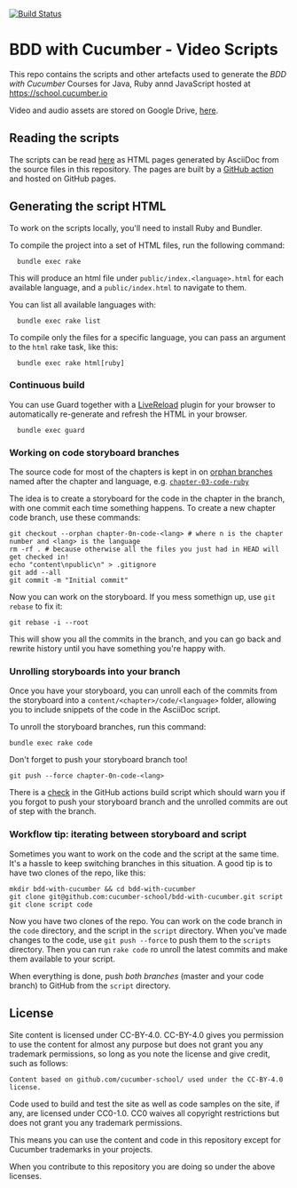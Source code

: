 [![Build Status](https://github.com/cucumber-school/bdd-with-cucumber/workflows/html/badge.svg)](https://github.com/cucumber-school/bdd-with-cucumber/actions)

# BDD with Cucumber - Video Scripts

This repo contains the scripts and other artefacts used to generate the *BDD with Cucumber* Courses for Java, Ruby annd JavaScript hosted at https://school.cucumber.io

Video and audio assets are stored on Google Drive, [here](https://drive.google.com/drive/u/2/folders/1UevNOmYoxXFosSrg_wxfretQmJxunjv4).

## Reading the scripts

The scripts can be read [here](https://cucumber-school.github.io/bdd-with-cucumber/) as HTML pages generated by AsciiDoc from the source files in this repository. The pages are built by a [GitHub action](https://github.com/cucumber-school/bdd-with-cucumber/blob/master/.github/workflows/html.yml) and hosted on GitHub pages.

## Generating the script HTML

To work on the scripts locally, you'll need to install Ruby and Bundler.

To compile the project into a set of HTML files, run the following command:

```
  bundle exec rake
```

This will produce an html file under `public/index.<language>.html` for each available language, and a `public/index.html` to navigate to them.

You can list all available languages with:

```
  bundle exec rake list
```

To compile only the files for a specific language, you can pass an argument to the `html` rake task, like this:

```
  bundle exec rake html[ruby]
```

### Continuous build

You can use Guard together with a [LiveReload](http://livereload.com/) plugin for your browser to automatically re-generate and refresh the HTML in your browser.

```
  bundle exec guard
```

### Working on code storyboard branches

The source code for most of the chapters is kept in on [orphan branches](https://git-scm.com/docs/git-checkout/1.7.3.1#git-checkout---orphan) named after the chapter and language, e.g. [`chapter-03-code-ruby`](https://github.com/cucumber-school/bdd-with-cucumber/commits/chapter-03-code-ruby)

The idea is to create a storyboard for the code in the chapter in the branch, with one commit each time something happens. To create a new chapter code branch, use these commands:

    git checkout --orphan chapter-0n-code-<lang> # where n is the chapter number and <lang> is the language
    rm -rf . # because otherwise all the files you just had in HEAD will get checked in!
    echo "content\npublic\n" > .gitignore
    git add --all
    git commit -m "Initial commit"

Now you can work on the storyboard. If you mess somethign up, use `git rebase` to fix it:

    git rebase -i --root

This will show you all the commits in the branch, and you can go back and rewrite history until you have something you're happy with.

### Unrolling storyboards into your branch

Once you have your storyboard, you can unroll each of the commits from the storyboard into a `content/<chapter>/code/<language>`
folder, allowing you to include snippets of the code in the AsciiDoc script.

To unroll the storyboard branches, run this command:

    bundle exec rake code

Don't forget to push your storyboard branch too!

    git push --force chapter-0n-code-<lang>

There is a [check](https://github.com/cucumber-school/bdd-with-cucumber/blob/master/.github/workflows/html.yml#L26) in the GitHub actions build script which should warn you if you forgot to push your storyboard branch and the unrolled commits are out of step with the branch.

### Workflow tip: iterating between storyboard and script

Sometimes you want to work on the code and the script at the same time. It's a hassle to keep switching
branches in this situation. A good tip is to have two clones of the repo, like this:

````
mkdir bdd-with-cucumber && cd bdd-with-cucumber
git clone git@github.com:cucumber-school/bdd-with-cucumber.git script
git clone script code
````

Now you have two clones of the repo. You can work on the code branch in the `code` directory, and the script in the `script` directory. When you've made changes to the code, use `git push --force` to push them to the `scripts` directory. Then you can run `rake code` ro unroll the latest commits and make them available to your script.

When everything is done, push *both branches* (master and your code branch) to GitHub from the `script` directory.

## License

Site content is licensed under CC-BY-4.0. CC-BY-4.0 gives you permission to use the content for almost any purpose but does not grant you any trademark permissions, so long as you note the license and give credit, such as follows:

    Content based on github.com/cucumber-school/ used under the CC-BY-4.0 license.

Code used to build and test the site as well as code samples on the site, if any, are licensed under CC0-1.0. CC0 waives all copyright restrictions but does not grant you any trademark permissions.

This means you can use the content and code in this repository except for Cucumber trademarks in your projects.

When you contribute to this repository you are doing so under the above licenses.

